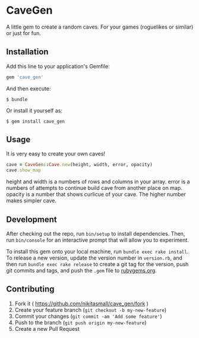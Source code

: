 # CaveGen

A little gem to create a random caves. For your games (roguelikes or similar) or just for fun.

## Installation

Add this line to your application's Gemfile:

```ruby
gem 'cave_gen'
```

And then execute:

    $ bundle

Or install it yourself as:

    $ gem install cave_gen

## Usage

It is very easy to create your own caves!

```ruby
cave = CaveGen::Cave.new(height, width, error, opacity)
cave.show_map
```
height and width is a numbers of rows and columns in your array.
error is a numbers of attempts to continue build cave from another place on map.
opacity is a number that shows curlicue of your cave. The higher number makes simpler cave.

## Development

After checking out the repo, run `bin/setup` to install dependencies. Then, run `bin/console` for an interactive prompt that will allow you to experiment.

To install this gem onto your local machine, run `bundle exec rake install`. To release a new version, update the version number in `version.rb`, and then run `bundle exec rake release` to create a git tag for the version, push git commits and tags, and push the `.gem` file to [rubygems.org](https://rubygems.org).

## Contributing

1. Fork it ( https://github.com/nikitasmall/cave_gen/fork )
2. Create your feature branch (`git checkout -b my-new-feature`)
3. Commit your changes (`git commit -am 'Add some feature'`)
4. Push to the branch (`git push origin my-new-feature`)
5. Create a new Pull Request
